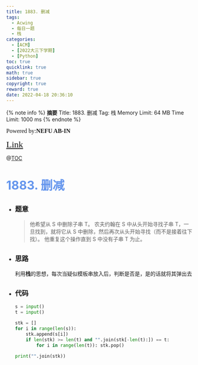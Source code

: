 ```yaml
---
title: 1883. 删减
tags:
  - Acwing
  - 每日一题
  - 栈
categories:
  - [ACM]
  - [2022大三下学期]
  - [Python]
toc: true
quicklink: true
math: true
sidebar: true
copyright: true
reward: true
date: 2022-04-18 20:36:10
---
```



{% note info %}
**摘要**
Title: 1883. 删减
Tag: 栈
Memory Limit: 64 MB
Time Limit: 1000 ms
{% endnote %}
<!-- more -->

<font size=3 face=楷体>Powered by:**NEFU AB-IN**</font>

<font color=#FFA500 size=5 face=楷体>[Link](https://www.acwing.com/problem/content/description/1885/)</font>

@[TOC](文章目录)

# <font color=#6495ED size=6>1883. 删减</font>

* ## <font size=4 face=粗体>题意</font>

  >他希望从 S 中删除子串 T。
  >农夫约翰在 S 中从头开始寻找子串 T，一旦找到，就将它从 S 中删除，然后再次从头开始寻找（而不是接着往下找）。
  >他重复这个操作直到 S 中没有子串 T 为止。

* ## <font size=4 face=粗体>思路</font>

  利用**栈**的思想，每次当疑似模板串放入后，判断是否是，是的话就将其弹出去

* ## <font size=4 face=粗体>代码</font>

  ```python
  s = input()
  t = input()

  stk = []
  for i in range(len(s)):
      stk.append(s[i])
      if len(stk) >= len(t) and "".join(stk[-len(t):]) == t:
          for i in range(len(t)): stk.pop()

  print("".join(stk))
  ```